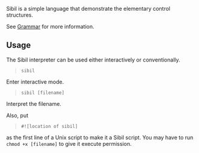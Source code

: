 Sibil is a simple language that demonstrate the elementary control structures.

See [Grammar](Grammar.md) for more information.

## Usage ##
The Sibil interpreter can be used either interactively or conventionally.

> `sibil`

Enter interactive mode.

> `sibil [filename]`

Interpret the filename.

Also, put

> `#![location of sibil]`

as the first line of a Unix script to make it a Sibil script. You may have to run `chmod +x [filename]` to give it execute permission.